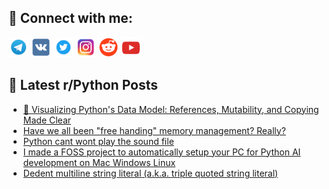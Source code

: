 ## 🔎 Connect with me:
[<img src="https://github.com/bullbesh/bullbesh/blob/main/images/Telegram.png" width="32" height="32" />](https://t.me/bullbesh)
[<img src="https://github.com/bullbesh/bullbesh/blob/main/images/VK.png" width="32" height="32" />](https://vk.com/bullbesh)
[<img src="https://github.com/bullbesh/bullbesh/blob/main/images/Twitter.png" width="32" height="32" />](https://twitter.com/bullbesh1)
[<img src="https://github.com/bullbesh/bullbesh/blob/main/images/Instagram.png" width="32" height="32" />](https://www.instagram.com/bullbesh)
[<img src="https://github.com/bullbesh/bullbesh/blob/main/images/Reddit.png" width="32" height="32" />](https://www.reddit.com/user/bullbesh)
[<img src="https://github.com/bullbesh/bullbesh/blob/main/images/YouTube.png" width="32" height="32" />](https://www.youtube.com/channel/UCtfjRs6uzgq5mfm8S06WTcg)

## 📕 Latest r/Python Posts
<!-- BLOG-POST-LIST:START -->
- [🧠 Visualizing Python&#39;s Data Model: References, Mutability, and Copying Made Clear](https://www.reddit.com/r/Python/comments/1kv2y0n/visualizing_pythons_data_model_references/)
- [Have we all been &quot;free handing&quot; memory management? Really?](https://www.reddit.com/r/Python/comments/1kv2tm8/have_we_all_been_free_handing_memory_management/)
- [Python cant wont play the sound file](https://www.reddit.com/r/Python/comments/1kuwwmu/python_cant_wont_play_the_sound_file/)
- [I made a FOSS project to automatically setup your PC for Python AI development on Mac Windows Linux](https://www.reddit.com/r/Python/comments/1kuwc5g/i_made_a_foss_project_to_automatically_setup_your/)
- [Dedent multiline string literal &lpar;a.k.a. triple quoted string literal&rpar;](https://www.reddit.com/r/Python/comments/1kuuzqn/dedent_multiline_string_literal_aka_triple_quoted/)
<!-- BLOG-POST-LIST:END -->
